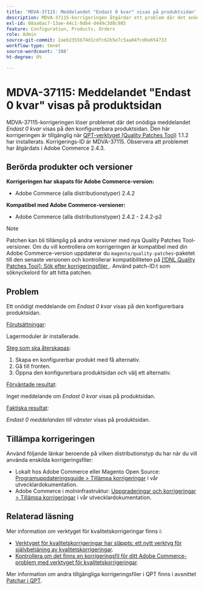 ```yaml
---
title: 'MDVA-37115: Meddelandet "Endast 0 kvar" visas på produktsidan'
description: MDVA-37115-korrigeringen åtgärdar ett problem där det onödiga *Endast 0 varningar* visas på den konfigurerbara produktsidan. Den här korrigeringen är tillgänglig när [QPT-verktyget (Quality Patches Tool)](/help/announcements/adobe-commerce-announcements/magento-quality-patches-released-new-tool-to-self-serve-quality-patches.md) 1.1.2 är installerat. Korrigerings-ID är MDVA-37115. Observera att problemet har åtgärdats i Adobe Commerce 2.4.3.
exl-id: 08aa6ac7-13ae-44c1-9db4-d449c3d8c985
feature: Configuration, Products, Orders
role: Admin
source-git-commit: 2aeb2355b74d1cdfc62b5e7c5aa04fcd0a654733
workflow-type: tm+mt
source-wordcount: '388'
ht-degree: 0%

---
```


# MDVA-37115: Meddelandet &quot;Endast 0 kvar&quot; visas på produktsidan

MDVA-37115-korrigeringen löser problemet där det onödiga meddelandet *Endast 0 kvar* visas på den konfigurerbara produktsidan. Den här korrigeringen är tillgänglig när [QPT-verktyget (Quality Patches Tool)](/help/announcements/adobe-commerce-announcements/magento-quality-patches-released-new-tool-to-self-serve-quality-patches.md) 1.1.2 har installerats. Korrigerings-ID är MDVA-37115. Observera att problemet har åtgärdats i Adobe Commerce 2.4.3.

## Berörda produkter och versioner

**Korrigeringen har skapats för Adobe Commerce-version:**

* Adobe Commerce (alla distributionstyper) 2.4.2

**Kompatibel med Adobe Commerce-versioner:**

* Adobe Commerce (alla distributionstyper) 2.4.2 - 2.4.2-p2

>[!NOTE]
>
>Patchen kan bli tillämplig på andra versioner med nya Quality Patches Tool-versioner. Om du vill kontrollera om korrigeringen är kompatibel med din Adobe Commerce-version uppdaterar du `magento/quality-patches`-paketet till den senaste versionen och kontrollerar kompatibiliteten på [[!DNL Quality Patches Tool]: Sök efter korrigeringsfiler ](https://experienceleague.adobe.com/tools/commerce-quality-patches/index.html?lang=sv-SE). Använd patch-ID:t som söknyckelord för att hitta patchen.

## Problem

Ett onödigt meddelande om *Endast 0 kvar* visas på den konfigurerbara produktsidan.

<u>Förutsättningar</u>:

Lagermoduler är installerade.

<u>Steg som ska återskapas</u>:

1. Skapa en konfigurerbar produkt med få alternativ.
1. Gå till fronten.
1. Öppna den konfigurerbara produktsidan och välj ett alternativ.

<u>Förväntade resultat</u>:

Inget meddelande om *Endast 0 kvar* visas på produktsidan.

<u>Faktiska resultat</u>:

*Endast 0 meddelanden till vänster* visas på produktsidan.

## Tillämpa korrigeringen

Använd följande länkar beroende på vilken distributionstyp du har när du vill använda enskilda korrigeringsfiler:

* Lokalt hos Adobe Commerce eller Magento Open Source: [Programuppdateringsguide > Tillämpa korrigeringar](https://experienceleague.adobe.com/sv/docs/commerce-operations/tools/quality-patches-tool/usage) i vår utvecklardokumentation.
* Adobe Commerce i molninfrastruktur: [Uppgraderingar och korrigeringar > Tillämpa korrigeringar](https://experienceleague.adobe.com/sv/docs/commerce-cloud-service/user-guide/develop/upgrade/apply-patches) i vår utvecklardokumentation.

## Relaterad läsning

Mer information om verktyget för kvalitetskorrigeringar finns i:

* [Verktyget för kvalitetskorrigeringar har släppts: ett nytt verktyg för självbetjäning av kvalitetskorrigeringar](/help/announcements/adobe-commerce-announcements/magento-quality-patches-released-new-tool-to-self-serve-quality-patches.md).
* [Kontrollera om det finns en korrigeringsfil för ditt Adobe Commerce-problem med verktyget för kvalitetskorrigeringar](/help/support-tools/patches-available-in-qpt-tool/check-patch-for-magento-issue-with-magento-quality-patches.md).

Mer information om andra tillgängliga korrigeringsfiler i QPT finns i avsnittet [Patchar i QPT](https://support.magento.com/hc/en-us/sections/360010506631-Patches-available-in-MQP-tool-).

